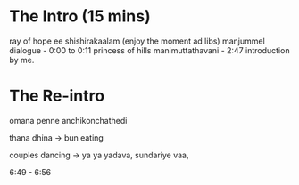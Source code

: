 
# The Intro (15 mins)
ray of hope
ee shishirakaalam (enjoy the moment ad libs)
manjummel dialogue - 0:00 to 0:11 
princess of hills
manimuttathavani - 2:47
introduction by me.


# The Re-intro
omana penne
anchikonchathedi




thana dhina -> bun eating

couples dancing -> ya ya yadava, sundariye vaa, 




6:49 - 6:56
